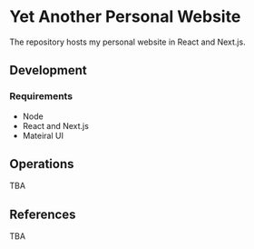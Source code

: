 # Yet Another Personal Website

The repository hosts my personal website in React and Next.js.

## Development

### Requirements

* Node
* React and Next.js
* Mateiral UI

## Operations

TBA

## References

TBA
